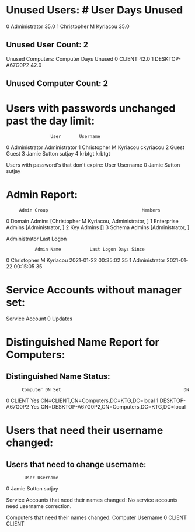 

# Unused Users: #                     User  Days Unused
0           Administrator         35.0
1  Christopher M Kyriacou         35.0
## Unused User Count: 2 ##

Unused Computers:          Computer  Days Unused
0           CLIENT         42.0
1  DESKTOP-A67G0P2         42.0
## Unused Computer Count: 2 ##

# Users with passwords unchanged past the day limit: #
                     User       Username
0           Administrator  Administrator
1  Christopher M Kyriacou      ckyriacou
2                   Guest          Guest
3            Jamie Sutton         sutjay
4                  krbtgt         krbtgt

Users with password's that don't expire:
           User Username
0  Jamie Sutton   sutjay

# Admin Report: #
         Admin Group                                    Members
0      Domain Admins  [Christopher M Kyriacou, Administrator, ]
1  Enterprise Admins                          [Administrator, ]
2         Key Admins                                         []
3      Schema Admins                          [Administrator, ]

Administrator Last Logon

               Admin Name           Last Logon Days Since
0  Christopher M Kyriacou  2021-01-22 00:35:02        35 
1           Administrator  2021-01-22 00:15:05        35 

# Service Accounts without manager set: #
  Service Account
0         Updates

# Distinguished Name Report for Computers: #
## Distinguished Name Status: ##
          Computer DN Set                                               DN
0           CLIENT    Yes           CN=CLIENT,CN=Computers,DC=KTG,DC=local
1  DESKTOP-A67G0P2    Yes  CN=DESKTOP-A67G0P2,CN=Computers,DC=KTG,DC=local

# Users that need their username changed: #
## Users that need to change username: ##
           User Username
0  Jamie Sutton   sutjay

Service Accounts that need their names changed:
No service accounts need username correction.

Computers that need their names changed:
  Computer Username
0   CLIENT   CLIENT